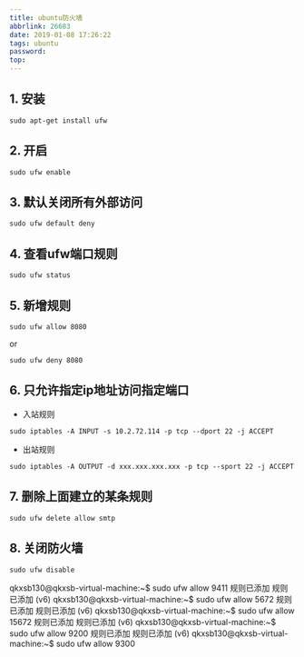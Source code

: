 ```yaml
---
title: ubuntu防火墙
abbrlink: 26683
date: 2019-01-08 17:26:22
tags: ubuntu
password:
top:
---
```

## 1. 安装
```
sudo apt-get install ufw
```
## 2. 开启
```
sudo ufw enable
```
## 3. 默认关闭所有外部访问
```
sudo ufw default deny
```
## 4. 查看ufw端口规则
```
sudo ufw status 
```
## 5. 新增规则
```
sudo ufw allow 8080
```
or
```
sudo ufw deny 8080
```
## 6. 只允许指定ip地址访问指定端口
- 入站规则
```
sudo iptables -A INPUT -s 10.2.72.114 -p tcp --dport 22 -j ACCEPT
```
- 出站规则
```
sudo iptables -A OUTPUT -d xxx.xxx.xxx.xxx -p tcp --sport 22 -j ACCEPT
```
## 7. 删除上面建立的某条规则 
```
sudo ufw delete allow smtp
```
## 8. 关闭防火墙
```
sudo ufw disable 
```

qkxsb130@qkxsb-virtual-machine:~$ sudo ufw allow 9411
规则已添加
规则已添加 (v6)
qkxsb130@qkxsb-virtual-machine:~$ sudo ufw allow 5672
规则已添加
规则已添加 (v6)
qkxsb130@qkxsb-virtual-machine:~$ sudo ufw allow 15672
规则已添加
规则已添加 (v6)
qkxsb130@qkxsb-virtual-machine:~$ sudo ufw allow 9200
规则已添加
规则已添加 (v6)
qkxsb130@qkxsb-virtual-machine:~$ sudo ufw allow 9300